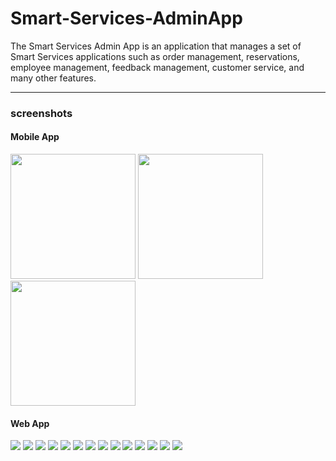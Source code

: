 # Smart-Services-AdminApp
The Smart Services Admin App is an application that manages a set of Smart Services applications such as order management, reservations, employee management, feedback management, customer service, and many other features.

-----------

### screenshots

#### Mobile App
<img src="https://github.com/WafikSleim/Smart-Services-AdminApp/blob/main/Screenshot_20230517-031241.jpg" width="200"/>
<img src="https://github.com/WafikSleim/Smart-Services-AdminApp/blob/main/Screenshot_20230517-031247.jpg" width="200"/>
<img src="https://github.com/WafikSleim/Smart-Services-AdminApp/blob/main/Screenshot_20230517-031300.jpg" width="200"/>

#### Web App
<img src="https://github.com/WafikSleim/Smart-Services-AdminApp/blob/main/1.png"/>
<img src="https://github.com/WafikSleim/Smart-Services-AdminApp/blob/main/2.png"/>
<img src="https://github.com/WafikSleim/Smart-Services-AdminApp/blob/main/3.png"/>
<img src="https://github.com/WafikSleim/Smart-Services-AdminApp/blob/main/4.png"/>
<img src="https://github.com/WafikSleim/Smart-Services-AdminApp/blob/main/5.png"/>
<img src="https://github.com/WafikSleim/Smart-Services-AdminApp/blob/main/6.png"/>
<img src="https://github.com/WafikSleim/Smart-Services-AdminApp/blob/main/7.png"/>
<img src="https://github.com/WafikSleim/Smart-Services-AdminApp/blob/main/8.png"/>
<img src="https://github.com/WafikSleim/Smart-Services-AdminApp/blob/main/9.png"/>
<img src="https://github.com/WafikSleim/Smart-Services-AdminApp/blob/main/10.png"/>
<img src="https://github.com/WafikSleim/Smart-Services-AdminApp/blob/main/11.png"/>
<img src="https://github.com/WafikSleim/Smart-Services-AdminApp/blob/main/12.png"/>
<img src="https://github.com/WafikSleim/Smart-Services-AdminApp/blob/main/13.png"/>
<img src="https://github.com/WafikSleim/Smart-Services-AdminApp/blob/main/14.png"/>

